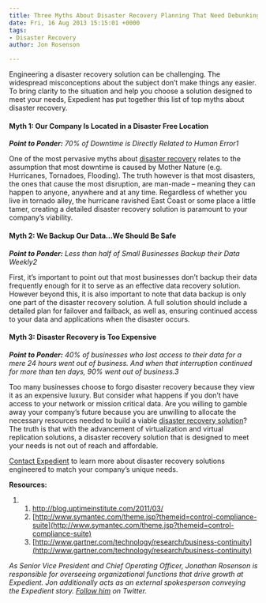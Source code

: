 ```yaml
---
title: Three Myths About Disaster Recovery Planning That Need Debunking
date: Fri, 16 Aug 2013 15:15:01 +0000
tags:
- Disaster Recovery
author: Jon Rosenson

---
```

Engineering a disaster recovery solution can be challenging. The widespread misconceptions about the subject don’t make things any easier. To bring clarity to the situation and help you choose a solution designed to meet your needs, Expedient has put together this list of top myths about disaster recovery.

#### Myth 1: Our Company Is Located in a Disaster Free Location

**_Point to Ponder:_** _70% of Downtime is Directly Related to Human Error1_ 

One of the most pervasive myths about [disaster recovery](https://www.expedient.com/managed-services/disaster-recovery/ "Disaster Recovery") relates to the assumption that most downtime is caused by Mother Nature (e.g. Hurricanes, Tornadoes, Flooding). The truth however is that most disasters, the ones that cause the most disruption, are man-made – meaning they can happen to anyone, anywhere and at any time. Regardless of whether you live in tornado alley, the hurricane ravished East Coast or some place a little tamer, creating a detailed disaster recovery solution is paramount to your company’s viability.

#### Myth 2: We Backup Our Data…We Should Be Safe

**_Point to Ponder:_** _Less than half of Small Businesses Backup their Data Weekly2_ 

First, it’s important to point out that most businesses don’t backup their data frequently enough for it to serve as an effective data recovery solution. However beyond this, it is also important to note that data backup is only one part of the disaster recovery solution. A full solution should include a detailed plan for failover and failback, as well as, ensuring continued access to your data and applications when the disaster occurs.

#### Myth 3: Disaster Recovery is Too Expensive

**_Point to Ponder:_** _40% of businesses who lost access to their data for a mere 24 hours went out of business. And when that interruption continued for more than ten days, 90% went out of business.3_ 

Too many businesses choose to forgo disaster recovery because they view it as an expensive luxury. But consider what happens if you don’t have access to your network or mission critical data. Are you willing to gamble away your company’s future because you are unwilling to allocate the necessary resources needed to build a viable [disaster recovery solution](/managed-services/disaster-recovery/ "Disaster Recovery as a Service")? The truth is that with the advancement of virtualization and virtual replication solutions, a disaster recovery solution that is designed to meet your needs is not out of reach and affordable. 

[Contact Expedient](https://www.expedient.com/support/ "Support") to learn more about disaster recovery solutions engineered to match your company’s unique needs. 

**Resources:**

1. 
   1. http://blog.uptimeinstitute.com/2011/03/
   2. [http://www.symantec.com/theme.jsp?themeid=control-compliance-suite](http://www.symantec.com/theme.jsp?themeid=control-compliance-suite)
   3. [http://www.gartner.com/technology/research/business-continuity](http://www.gartner.com/technology/research/business-continuity)

_As Senior Vice President and Chief Operating Officer, Jonathan Rosenson is responsible for overseeing organizational functions that drive growth at Expedient. Jon additionally acts as an external spokesperson conveying the Expedient story._ [_Follow him_](https://twitter.com/rosenson) _on Twitter._